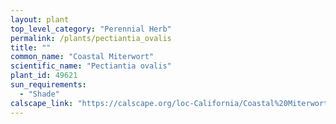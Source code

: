 ```yaml
---
layout: plant                                                              
top_level_category: "Perennial Herb"
permalink: /plants/pectiantia_ovalis
title: ""
common_name: "Coastal Miterwort"
scientific_name: "Pectiantia ovalis"
plant_id: 49621
sun_requirements:
  - "Shade"
calscape_link: "https://calscape.org/loc-California/Coastal%20Miterwort%20(Pectiantia%20ovalis)"
---
```



